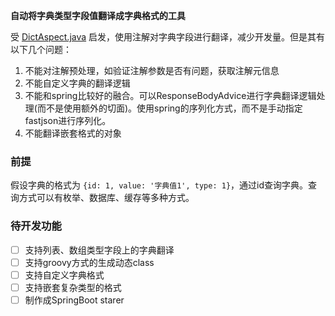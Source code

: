 **自动将字典类型字段值翻译成字典格式的工具**

受 [DictAspect.java](https://github.com/jeecgboot/jeecg-boot/blob/master/jeecg-boot/jeecg-boot-base/jeecg-boot-base-core/src/main/java/org/jeecg/common/aspect/DictAspect.java) 启发，使用注解对字典字段进行翻译，减少开发量。但是其有以下几个问题：
1. 不能对注解预处理，如验证注解参数是否有问题，获取注解元信息
2. 不能自定义字典的翻译逻辑
3. 不能和spring比较好的融合。可以ResponseBodyAdvice进行字典翻译逻辑处理(而不是使用额外的切面)。使用spring的序列化方式，而不是手动指定fastjson进行序列化。
4. 不能翻译嵌套格式的对象

### 前提
假设字典的格式为 `{id: 1, value: '字典值1', type: 1}`，通过id查询字典。查询方式可以有枚举、数据库、缓存等多种方式。

### 待开发功能
- [ ] 支持列表、数组类型字段上的字典翻译
- [ ] 支持groovy方式的生成动态class
- [ ] 支持自定义字典格式
- [ ] 支持嵌套复杂类型的格式
- [ ] 制作成SpringBoot starer